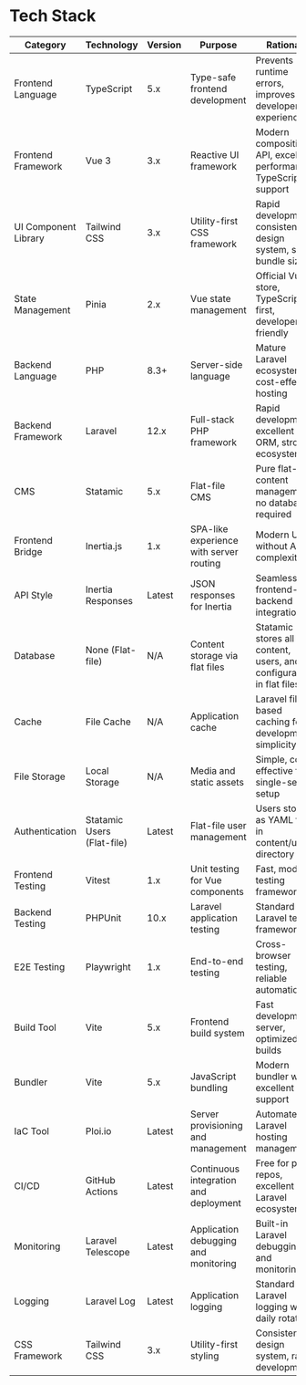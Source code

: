 # Tech Stack

| Category | Technology | Version | Purpose | Rationale |
|----------|------------|---------|---------|-----------|
| Frontend Language | TypeScript | 5.x | Type-safe frontend development | Prevents runtime errors, improves developer experience |
| Frontend Framework | Vue 3 | 3.x | Reactive UI framework | Modern composition API, excellent performance, TypeScript support |
| UI Component Library | Tailwind CSS | 3.x | Utility-first CSS framework | Rapid development, consistent design system, small bundle size |
| State Management | Pinia | 2.x | Vue state management | Official Vue store, TypeScript-first, developer-friendly |
| Backend Language | PHP | 8.3+ | Server-side language | Mature Laravel ecosystem, cost-effective hosting |
| Backend Framework | Laravel | 12.x | Full-stack PHP framework | Rapid development, excellent ORM, strong ecosystem |
| CMS | Statamic | 5.x | Flat-file CMS | Pure flat-file content management, no database required |
| Frontend Bridge | Inertia.js | 1.x | SPA-like experience with server routing | Modern UX without API complexity |
| API Style | Inertia Responses | Latest | JSON responses for Inertia | Seamless frontend-backend integration |
| Database | None (Flat-file) | N/A | Content storage via flat files | Statamic stores all content, users, and configuration in flat files |
| Cache | File Cache | N/A | Application cache | Laravel file-based caching for development simplicity |
| File Storage | Local Storage | N/A | Media and static assets | Simple, cost-effective for single-server setup |
| Authentication | Statamic Users (Flat-file) | Latest | Flat-file user management | Users stored as YAML files in content/users/ directory |
| Frontend Testing | Vitest | 1.x | Unit testing for Vue components | Fast, modern testing framework |
| Backend Testing | PHPUnit | 10.x | Laravel application testing | Standard Laravel testing framework |
| E2E Testing | Playwright | 1.x | End-to-end testing | Cross-browser testing, reliable automation |
| Build Tool | Vite | 5.x | Frontend build system | Fast development server, optimized builds |
| Bundler | Vite | 5.x | JavaScript bundling | Modern bundler with excellent Vue support |
| IaC Tool | Ploi.io | Latest | Server provisioning and management | Automated Laravel hosting management |
| CI/CD | GitHub Actions | Latest | Continuous integration and deployment | Free for public repos, excellent Laravel ecosystem |
| Monitoring | Laravel Telescope | Latest | Application debugging and monitoring | Built-in Laravel debugging and monitoring |
| Logging | Laravel Log | Latest | Application logging | Standard Laravel logging with daily rotation |
| CSS Framework | Tailwind CSS | 3.x | Utility-first styling | Consistent design system, rapid development |